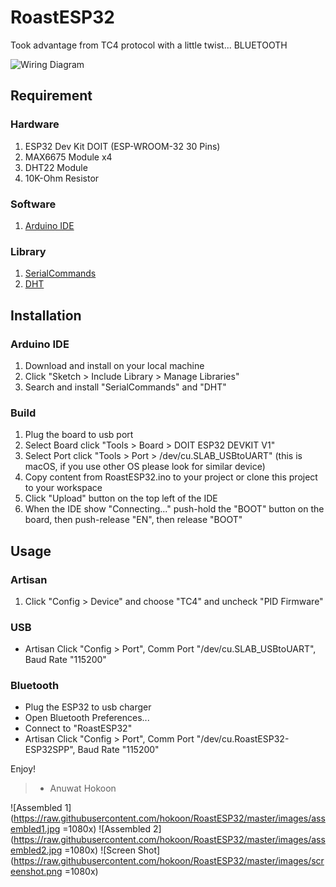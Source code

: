 # RoastESP32

Took advantage from TC4 protocol with a little twist... BLUETOOTH

![Wiring Diagram](https://raw.githubusercontent.com/hokoon/RoastESP32/master/images/wiring.png)

## Requirement

### Hardware
1. ESP32 Dev Kit DOIT (ESP-WROOM-32 30 Pins)
2. MAX6675 Module x4
3. DHT22 Module
4. 10K-Ohm Resistor

### Software
1. [Arduino IDE](https://www.arduino.cc/en/main/software)

### Library
1. [SerialCommands](https://github.com/ppedro74/Arduino-SerialCommands)
2. [DHT](https://github.com/adafruit/DHT-sensor-library)

## Installation

### Arduino IDE
1. Download and install on your local machine
2. Click "Sketch > Include Library > Manage Libraries"
3. Search and install "SerialCommands" and "DHT"

### Build
1. Plug the board to usb port
2. Select Board click "Tools > Board > DOIT ESP32 DEVKIT V1"
3. Select Port click "Tools > Port > /dev/cu.SLAB_USBtoUART" (this is macOS, if you use other OS please look for similar device)
4. Copy content from RoastESP32.ino to your project or clone this project to your workspace
5. Click "Upload" button on the top left of the IDE
6. When the IDE show "Connecting..." push-hold the "BOOT" button on the board, then push-release "EN", then release "BOOT"


## Usage

### Artisan
1. Click "Config > Device" and choose "TC4" and uncheck "PID Firmware"

### USB
- Artisan Click "Config > Port", Comm Port "/dev/cu.SLAB_USBtoUART", Baud Rate "115200"

### Bluetooth
- Plug the ESP32 to usb charger
- Open Bluetooth Preferences...
- Connect to "RoastESP32"
- Artisan Click "Config > Port", Comm Port "/dev/cu.RoastESP32-ESP32SPP", Baud Rate "115200"

Enjoy!
> - Anuwat Hokoon

![Assembled 1](https://raw.githubusercontent.com/hokoon/RoastESP32/master/images/assembled1.jpg =1080x)
![Assembled 2](https://raw.githubusercontent.com/hokoon/RoastESP32/master/images/assembled2.jpg =1080x)
![Screen Shot](https://raw.githubusercontent.com/hokoon/RoastESP32/master/images/screenshot.png =1080x)


